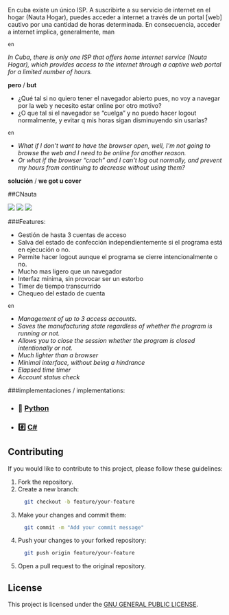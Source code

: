 En cuba existe un único ISP. A suscribirte a su servicio de internet en el hogar (Nauta Hogar), puedes acceder a internet a través de un portal [web] cautivo por una cantidad de horas determinada. En consecuencia, acceder a internet implica, generalmente, man

```en```

_In Cuba, there is only one ISP that offers home internet service (Nauta Hogar), which provides access to the internet through a captive web portal for a limited number of hours._

**pero** / **but**

- ¿Qué tal si no quiero tener el navegador abierto pues, no voy a navegar por la web y necesito estar online por otro motivo?
- ¿O que tal si el navegador se “cuelga” y no puedo hacer logout normalmente, y evitar q mis horas sigan disminuyendo sin usarlas?

```en```

- _What if I don't want to have the browser open, well, I'm not going to browse the web and I need to be online for another reason._
- _Or what if the browser “crach” and I can't log out normally, and prevent my hours from continuing to decrease without using them?_

**solución** / **we got u cover**

##CNauta

![](https://img.shields.io/badge/build-passing-brightgreen?style=flat)
![](https://img.shields.io/badge/release-v0.0.0-inactive?style=flat)
![](https://img.shields.io/badge/reposize-0MB-inactive?style=flat)

###Features:

- Gestión de hasta 3 cuentas de acceso
- Salva del estado de confección independientemente si el programa está en ejecución o no.
- Permite hacer logout aunque el programa se cierre intencionalmente o no.
- Mucho mas ligero que un navegador
- Interfaz mínima, sin provocar ser un estorbo
- Timer de tiempo transcurrido
- Chequeo del estado de cuenta

```en```

- _Management of up to 3 access accounts._
- _Saves the manufacturing state regardless of whether the program is running or not._
- _Allows you to close the session whether the program is closed intentionally or not._
- _Much lighter than a browser_
- _Minimal interface, without being a hindrance_
- _Elapsed time timer_
- _Account status check_

###implementaciones / implementations:

- ### 🐍 [Python](./multiplatform/python)
- ### #️⃣ [C#](./win/cnauta)

[Python]: doc/python.md.md
[C#]: doc/windows.md.md

## Contributing

If you would like to contribute to this project, please follow these guidelines:

1. Fork the repository.
2. Create a new branch:
    ```bash
      git checkout -b feature/your-feature
    ```
3. Make your changes and commit them:
    ```bash
      git commit -m "Add your commit message"
    ```
4. Push your changes to your forked repository:
    ```bash
      git push origin feature/your-feature
    ```
5. Open a pull request to the original repository.


## License

This project is licensed under the [GNU GENERAL PUBLIC LICENSE](./LICENSE).

